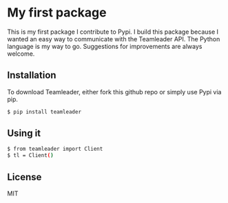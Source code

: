 # My first package

This is my first package I contribute to Pypi. I build this package because I wanted an easy way to communicate with the
Teamleader API. The Python language is my way to go. Suggestions for improvements are always welcome.

## Installation

To download Teamleader, either fork this github repo or simply use Pypi via pip.

```sh
$ pip install teamleader
```

## Using it

```sh
$ from teamleader import Client
$ tl = Client()
```

## License

MIT
